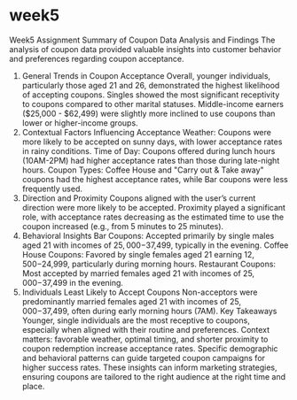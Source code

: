 # week5
Week5 Assignment
Summary of Coupon Data Analysis and Findings
The analysis of coupon data provided valuable insights into customer behavior and preferences regarding coupon acceptance. 

1. General Trends in Coupon Acceptance
Overall, younger individuals, particularly those aged 21 and 26, demonstrated the highest likelihood of accepting coupons.
Singles showed the most significant receptivity to coupons compared to other marital statuses.
Middle-income earners ($25,000 - $62,499) were slightly more inclined to use coupons than lower or higher-income groups.
2. Contextual Factors Influencing Acceptance
Weather: Coupons were more likely to be accepted on sunny days, with lower acceptance rates in rainy conditions.
Time of Day: Coupons offered during lunch hours (10AM-2PM) had higher acceptance rates than those during late-night hours.
Coupon Types: Coffee House and "Carry out & Take away" coupons had the highest acceptance rates, while Bar coupons were less frequently used.
3. Direction and Proximity
Coupons aligned with the user’s current direction were more likely to be accepted.
Proximity played a significant role, with acceptance rates decreasing as the estimated time to use the coupon increased (e.g., from 5 minutes to 25 minutes).
4. Behavioral Insights
Bar Coupons: Accepted primarily by single males aged 21 with incomes of $25,000-$37,499, typically in the evening.
Coffee House Coupons: Favored by single females aged 21 earning $12,500-$24,999, particularly during morning hours.
Restaurant Coupons: Most accepted by married females aged 21 with incomes of $25,000-$37,499 in the evening.
5. Individuals Least Likely to Accept Coupons
Non-acceptors were predominantly married females aged 21 with incomes of $25,000-$37,499, often during early morning hours (7AM).
Key Takeaways
Younger, single individuals are the most receptive to coupons, especially when aligned with their routine and preferences.
Context matters: favorable weather, optimal timing, and shorter proximity to coupon redemption increase acceptance rates.
Specific demographic and behavioral patterns can guide targeted coupon campaigns for higher success rates.
These insights can inform marketing strategies, ensuring coupons are tailored to the right audience at the right time and place.
